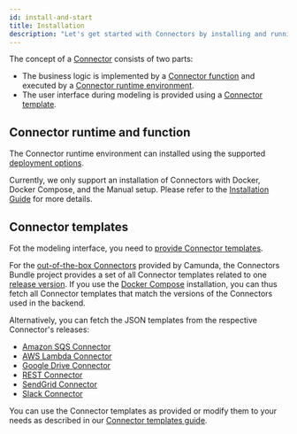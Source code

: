 ```yaml
---
id: install-and-start
title: Installation
description: "Let's get started with Connectors by installing and running them."
---
```


The concept of a [Connector](/components/integration-framework/introduction.md#connectors) consists of two parts:

- The business logic is implemented by a [Connector function](/components/integration-framework/connectors/custom-built-connectors/connector-sdk.md#runtime-logic)
  and executed by a [Connector runtime environment](/components/integration-framework/connectors/custom-built-connectors/connector-sdk.md#runtime-environments).
- The user interface during modeling is provided using a [Connector template](/components/integration-framework/connectors/custom-built-connectors/connector-templates.md).

## Connector runtime and function

The Connector runtime environment can installed using the supported [deployment options](/self-managed/platform-deployment/overview.md#deployment-options).

Currently, we only support an installation of Connectors with Docker, Docker Compose, and the Manual setup.
Please refer to the [Installation Guide](/self-managed/platform-deployment/overview.md) for more details.

## Connector templates

Fot the modeling interface, you need to [provide Connector templates](/components/integration-framework/connectors/custom-built-connectors/connector-templates.md#providing-and-using-connector-templates).

For the [out-of-the-box Connectors](/components/integration-framework/connectors/out-of-the-box-connectors/available-connectors-overview.md) provided by Camunda,
the Connectors Bundle project provides a set of all Connector templates related to one [release version](https://github.com/camunda/connectors-bundle/releases).
If you use the [Docker Compose](/self-managed/platform-deployment/docker.md#docker-compose) installation, you can thus fetch all Connector templates that match the versions of the Connectors used in the backend.

Alternatively, you can fetch the JSON templates from the respective Connector's releases:

- [Amazon SQS Connector](https://github.com/camunda/connector-sqs/releases)
- [AWS Lambda Connector](https://github.com/camunda/connector-aws-lambda/releases)
- [Google Drive Connector](https://github.com/camunda/connector-google-drive/releases)
- [REST Connector](https://github.com/camunda/connector-http-json/releases)
- [SendGrid Connector](https://github.com/camunda/connector-sendgrid/releases)
- [Slack Connector](https://github.com/camunda/connector-slack/releases)

You can use the Connector templates as provided or modify them to your needs as described in our [Connector templates guide](/components/integration-framework/connectors/custom-built-connectors/connector-templates.md).
